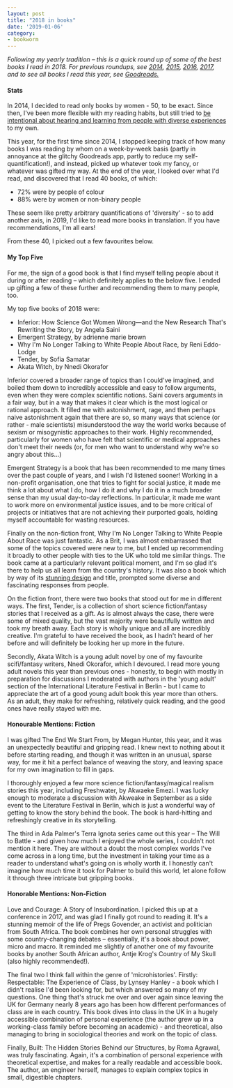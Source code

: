 ```yaml
---
layout: post
title: "2018 in books"
date: '2019-01-06'
category:
- bookworm
---
```


*Following my yearly tradition – this is a quick round up of some of the best books I read in 2018. For previous roundups, see [2014](https://zararah.net/blog/2014/12/26/50-books-2014/), [2015](https://zararah.net/blog/2016/01/02/my-year-in-books/), [2016](https://zararah.net/blog/2017/01/04/2016-in-books/), [2017](https://zararah.net/blog/2017/12/30/2017-in-books/), and to see all books I read this year, see [Goodreads.](https://www.goodreads.com/review/list/5852496-zara-rahman?page=1&read_at=2018)*

#### Stats

In 2014, I decided to read only books by women - 50, to be exact. Since then, I've been more flexible with my reading habits, but still tried to [be intentional about hearing and learning from people with diverse experiences](https://zararah.net/blog/2016/03/06/whats-in-our-networks/) to my own. 

This year, for the first time since 2014, I stopped keeping track of how many books I was reading by whom on a week-by-week basis (partly in annoyance at the glitchy Goodreads app, partly to reduce my self-quantification!), and instead, picked up whatever took my fancy, or whatever was gifted my way. At the end of the year, I looked over what I'd read, and discovered that I read 40 books, of which:

* 72% were by people of colour
* 88% were by women or non-binary people

These seem like pretty arbitrary quantifications of 'diversity' - so to add another axis, in 2019, I'd like to read more books in translation. If you have recommendations, I'm all ears! 

From these 40, I picked out a few favourites below.

<!--more-->

#### My Top Five

For me, the sign of a good book is that I find myself telling people about it during or after reading – which definitely applies to the below five. I ended up gifting a few of these further and recommending them to many people, too. 

My top five books of 2018 were: 

* Inferior: How Science Got Women Wrong—and the New Research That's Rewriting the Story, by Angela Saini
* Emergent Strategy, by adrienne marie brown
* Why I'm No Longer Talking to White People About Race, by Reni Eddo-Lodge
* Tender, by Sofia Samatar
* Akata Witch, by Nnedi Okorafor

Inferior covered a broader range of topics than I could've imagined, and boiled them down to incredibly accessible and easy to follow arguments, even when they were complex scientific notions. Saini covers arguments in a fair way, but in a way that makes it clear which is the most logical or rational approach. It filled me with astonishment, rage, and then perhaps naive astonishment again that there are so, so many ways that science (or rather - male scientists) misunderstood the way the world works because of sexism or misogynistic approaches to their work. Highly recommended, particularly for women who have felt that scientific or medical approaches don't meet their needs (or, for men who want to understand why we're so angry about this...)

Emergent Strategy is a book that has been recommended to me many times over the past couple of years, and I wish I'd listened sooner! Working in a non-profit organisation, one that tries to fight for social justice, it made me think a lot about what I do, how I do it and why I do it in a much broader sense than my usual day-to-day reflections. In particular, it made me want to work more on environmental justice issues, and to be more critical of projects or initiatives that are not achieving their purported goals, holding myself accountable for wasting resources.

Finally on the non-fiction front, Why I'm No Longer Talking to White People About Race was just fantastic. As a Brit, I was almost embarrassed that some of the topics covered were new to me, but I ended up recommending it broadly to other people with ties to the UK who told me similar things. The book came at a particularly relevant political moment, and I'm so glad it's there to help us all learn from the country's history. It was also a book which by way of its [stunning design](http://renieddolodge.co.uk/books/) and title, prompted some diverse and fascinating responses from people.

On the fiction front, there were two books that stood out for me in different ways. The first, Tender, is a collection of short science fiction/fantasy stories that I received as a gift. As is almost always the case, there were some of mixed quality, but the vast majority were beautifully written and took my breath away. Each story is wholly unique and all are incredibly creative. I'm grateful to have received the book, as I hadn't heard of her before and will definitely be looking her up more in the future.

Secondly, Akata Witch is a young adult novel by one of my favourite scifi/fantasy writers, Nnedi Okorafor, which I devoured. I read more young adult novels this year than previous ones - honestly, to begin with mostly in preparation for discussions I moderated with authors in the 'young adult' section of the International Literature Festival in Berlin - but I came to appreciate the art of a good young adult book this year more than others. As an adult, they make for refreshing, relatively quick reading, and the good ones have really stayed with me. 

#### Honourable Mentions: Fiction

I was gifted The End We Start From, by Megan Hunter, this year, and it was an unexpectedly beautiful and gripping read. I knew next to nothing about it before starting reading, and though it was written in an unusual, sparse way, for me it hit a perfect balance of weaving the story, and leaving space for my own imagination to fill in gaps. 

I thoroughly enjoyed a few more science fiction/fantasy/magical realism stories this year, including Freshwater, by Akwaeke Emezi. I was lucky enough to moderate a discussion with Akweake in September as a side event to the Literature Festival in Berlin, which is just a wonderful way of getting to know the story behind the book. The book is hard-hitting and refreshingly creative in its storytelling. 

The third in Ada Palmer's Terra Ignota series came out this year – The Will to Battle - and given how much I enjoyed the whole series, I couldn't not mention it here. They are without a doubt the most complex worlds I've come across in a long time, but the investment in taking your time as a reader to understand what's going on is wholly worth it. I honestly can't imagine how much time it took for Palmer to build this world, let alone follow it through three intricate but gripping books. 

#### Honorable Mentions: Non-Fiction

Love and Courage: A Story of Insubordination. I picked this up at a conference in 2017, and was glad I finally got round to reading it. It's a stunning memoir of the life of Pregs Govender, an activist and politician from South Africa. The book combines her own personal struggles with some country-changing debates – essentially, it's a book about power, micro and macro. It reminded me slightly of another one of my favourite books by another South African author, Antje Krog's Country of My Skull (also highly recommended!).

The final two I think fall within the genre of 'microhistories'. Firstly: Respectable: The Experience of Class, by Lynsey Hanley - a book which I didn't realise I'd been looking for, but which answered so many of my questions. One thing that's struck me over and over again since leaving the UK for Germany nearly 8 years ago has been how different performances of class are in each country. This book dives into class in the UK in a hugely accessible combination of personal experience (the author grew up in a working-class family before becoming an academic) - and theoretical, also managing to bring in sociological theories and work on the topic of class.

Finally, Built: The Hidden Stories Behind our Structures, by Roma Agrawal, was truly fascinating. Again, it's a combination of personal experience with theoretical expertise, and makes for a really readable and accessible book. The author, an engineer herself, manages to explain complex topics in small, digestible chapters.



